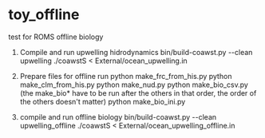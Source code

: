 # toy_offline
test for ROMS offline biology

1) Compile and run upwelling hidrodynamics
bin/build-coawst.py --clean upwelling
./coawstS < External/ocean_upwelling.in

2) Prepare files for offline run
python make_frc_from_his.py 
python make_clm_from_his.py 
python make_nud.py 
python make_bio_csv.py (the make_bio* have to be run after the others in that order, the order of the others doesn't matter)
python make_bio_ini.py 

3) compile and run offline biology
bin/build-coawst.py --clean upwelling_offline
./coawstS < External/ocean_upwelling_offline.in
